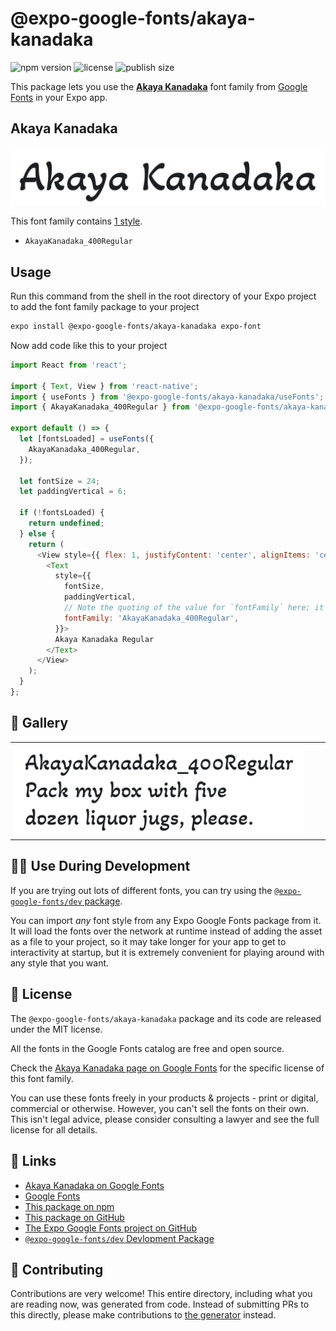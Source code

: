 # @expo-google-fonts/akaya-kanadaka

![npm version](https://flat.badgen.net/npm/v/@expo-google-fonts/akaya-kanadaka)
![license](https://flat.badgen.net/github/license/expo/google-fonts)
![publish size](https://flat.badgen.net/packagephobia/install/@expo-google-fonts/akaya-kanadaka)

This package lets you use the [**Akaya Kanadaka**](https://fonts.google.com/specimen/Akaya+Kanadaka) font family from [Google Fonts](https://fonts.google.com/) in your Expo app.

## Akaya Kanadaka

![Akaya Kanadaka](./font-family.png)

This font family contains [1 style](#-gallery).

- `AkayaKanadaka_400Regular`

## Usage

Run this command from the shell in the root directory of your Expo project to add the font family package to your project
```sh
expo install @expo-google-fonts/akaya-kanadaka expo-font
```

Now add code like this to your project
```js
import React from 'react';

import { Text, View } from 'react-native';
import { useFonts } from '@expo-google-fonts/akaya-kanadaka/useFonts';
import { AkayaKanadaka_400Regular } from '@expo-google-fonts/akaya-kanadaka/400Regular';

export default () => {
  let [fontsLoaded] = useFonts({
    AkayaKanadaka_400Regular,
  });

  let fontSize = 24;
  let paddingVertical = 6;

  if (!fontsLoaded) {
    return undefined;
  } else {
    return (
      <View style={{ flex: 1, justifyContent: 'center', alignItems: 'center' }}>
        <Text
          style={{
            fontSize,
            paddingVertical,
            // Note the quoting of the value for `fontFamily` here; it expects a string!
            fontFamily: 'AkayaKanadaka_400Regular',
          }}>
          Akaya Kanadaka Regular
        </Text>
      </View>
    );
  }
};

```

## 🔡 Gallery


||||
|-|-|-|
|![AkayaKanadaka_400Regular](.//400Regular/AkayaKanadaka_400Regular.ttf.png)||||


## 👩‍💻 Use During Development

If you are trying out lots of different fonts, you can try using the [`@expo-google-fonts/dev` package](https://github.com/freeboub/google-fonts/tree/master/font-packages/dev#readme).

You can import *any* font style from any Expo Google Fonts package from it. It will load the fonts
over the network at runtime instead of adding the asset as a file to your project, so it may take longer
for your app to get to interactivity at startup, but it is extremely convenient
for playing around with any style that you want.

## 📖 License

The `@expo-google-fonts/akaya-kanadaka` package and its code are released under the MIT license.

All the fonts in the Google Fonts catalog are free and open source.

Check the [Akaya Kanadaka page on Google Fonts](https://fonts.google.com/specimen/Akaya+Kanadaka) for the specific license of this font family.

You can use these fonts freely in your products & projects - print or digital, commercial or otherwise. However, you can't sell the fonts on their own. This isn't legal advice, please consider consulting a lawyer and see the full license for all details.

## 🔗 Links

- [Akaya Kanadaka on Google Fonts](https://fonts.google.com/specimen/Akaya+Kanadaka)
- [Google Fonts](https://fonts.google.com/)
- [This package on npm](https://www.npmjs.com/package/@expo-google-fonts/akaya-kanadaka)
- [This package on GitHub](https://github.com/freeboub/google-fonts/tree/master/font-packages/akaya-kanadaka)
- [The Expo Google Fonts project on GitHub](https://github.com/freeboub/google-fonts)
- [`@expo-google-fonts/dev` Devlopment Package](https://github.com/freeboub/google-fonts/tree/master/font-packages/dev)

## 🤝 Contributing

Contributions are very welcome! This entire directory, including what you are reading now, was generated from code. Instead of submitting PRs to this directly, please make contributions to [the generator](https://github.com/freeboub/google-fonts/tree/master/packages/generator) instead.
